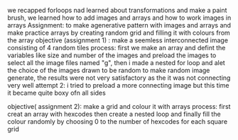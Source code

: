 we recapped forloops nad learned about transformations and make a paint brush,
we learned how to add images and arrays and how to work images in arrays
Assignment: to make agenerative pattern with images and 
         arrays and make practice arrays by creating random grid and  filling it with colours from the array
objective (assignment 1) : 
        make a seemless interconnected image consisting of 4 random tiles
process: first we make an array and defint the variables 
        like size and number of the images and preload the images to select all the image files named "g",
        then i made a nested for loop and alet the choice of the images drawn to be random to make random image generate, the results were not very satisfactory as the it was not connecting very well
attempt 2: i tried to preload a more connecting image but
            this time it became quite boxy ofn all sides 
        
objective( assignment 2): 
        make a grid and colour it with arrays
process: first creat an array with hexcodes then create
         a nested loop and finally fill the colour randomly by choosing 0 to the number of hexcodes for each square grid
